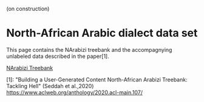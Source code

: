 
(on construction)

# North-African Arabic dialect data set

This page contains the NArabizi treebank and the accompagnying unlabeled data described
in the paper[1].


[NArabizi Treebank](./NArabizi_Treebank.tar.gz)




[1]: "Building a User-Generated Content North-African Arabizi Treebank: Tackling Hell" (Seddah et al.,2020) https://www.aclweb.org/anthology/2020.acl-main.107/